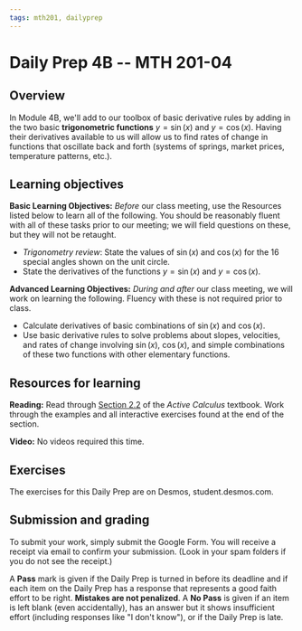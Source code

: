 ```yaml
---
tags: mth201, dailyprep
---
```


# Daily Prep 4B -- MTH 201-04

## Overview 

In Module 4B, we'll add to our toolbox of basic derivative rules by adding in the two basic **trigonometric functions** $y = \sin(x)$ and $y = \cos(x)$. Having their derivatives available to us will allow us to find rates of change in functions that oscillate back and forth (systems of springs, market prices, temperature patterns, etc.). 


## Learning objectives 

**Basic Learning Objectives:** *Before* our class meeting, use the Resources listed below to learn all of the following. You should be reasonably fluent with all of these tasks prior to our meeting; we will field questions on these, but they will not be retaught. 

- *Trigonometry review*: State the values of $\sin(x)$ and $\cos(x)$ for the 16 special angles shown on the unit circle. 
- State the derivatives of the functions $y = \sin(x)$ and $y = \cos(x)$. 

**Advanced Learning Objectives:** *During and after* our class meeting, we will work on learning the following. Fluency with these is not required prior to class. 

- Calculate derivatives of basic combinations of $\sin(x)$ and $\cos(x)$. 
- Use basic derivative rules to solve problems about slopes, velocities, and rates of change involving $\sin(x)$, $\cos(x)$, and simple combinations of these two functions with other elementary functions. 


## Resources for learning

**Reading:** Read through [Section 2.2](https://activecalculus.org/single/sec-2-2-sin-cos.html) of the *Active Calculus* textbook. Work through the examples and all interactive exercises found at the end of the section.  

**Video:** No videos required this time.

## Exercises 

The exercises for this Daily Prep are on Desmos, student.desmos.com.


## Submission and grading 

To submit your work, simply submit the Google Form. You will receive a receipt via email to confirm your submission. (Look in your spam folders if you do not see the receipt.) 

A **Pass** mark is given if the Daily Prep is turned in before its deadline and if each item on the Daily Prep has a response that represents a good faith effort to be right. **Mistakes are not penalized**. A **No Pass** is given if an item is left blank (even accidentally), has an answer but it shows insufficient effort (including responses like "I don't know"), or if the Daily Prep is late.